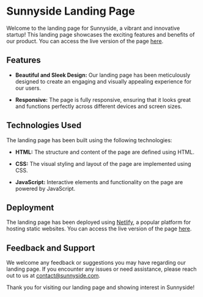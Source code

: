 # Sunnyside Landing Page

Welcome to the landing page for Sunnyside, a vibrant and innovative startup! This landing page showcases the exciting features and benefits of our product. You can access the live version of the page [here](https://sunnyside-landing-page-00.netlify.app/).

## Features

- **Beautiful and Sleek Design:** Our landing page has been meticulously designed to create an engaging and visually appealing experience for our users.

- **Responsive:** The page is fully responsive, ensuring that it looks great and functions perfectly across different devices and screen sizes.

## Technologies Used

The landing page has been built using the following technologies:

- **HTML:** The structure and content of the page are defined using HTML.

- **CSS:** The visual styling and layout of the page are implemented using CSS.

- **JavaScript:** Interactive elements and functionality on the page are powered by JavaScript.

## Deployment

The landing page has been deployed using [Netlify](https://www.netlify.com/), a popular platform for hosting static websites. You can access the live version of the page [here](https://sunnyside-landing-page-00.netlify.app/).

## Feedback and Support

We welcome any feedback or suggestions you may have regarding our landing page. If you encounter any issues or need assistance, please reach out to us at [contact@sunnyside.com](mailto:umairwaraich2019@gmail.com).

Thank you for visiting our landing page and showing interest in Sunnyside!

